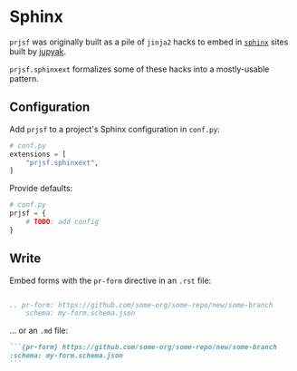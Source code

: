 # Sphinx

`prjsf` was originally built as a pile of `jinja2` hacks to embed in [`sphinx`][sphinx]
sites built by [jupyak](https://github.com/deathbeds/jupyak).

`prjsf.sphinxext` formalizes some of these hacks into a mostly-usable pattern.

## Configuration

Add `prjsf` to a project's Sphinx configuration in `conf.py`:

```py
# conf.py
extensions = [
    "prjsf.sphinxext",
]
```

Provide defaults:

```py
# conf.py
prjsf = {
    # TODO: add config
}
```

## Write

Embed forms with the `pr-form` directive in an `.rst` file:

```rst

.. pr-form: https://github.com/some-org/some-repo/new/some-branch
    schema: my-form.schema.json
```

... or an `.md` file:

````md
```{pr-form} https://github.com/some-org/some-repo/new/some-branch
:schema: my-form.schema.json
```
````

[sphinx]: https://www.sphinx-doc.org
